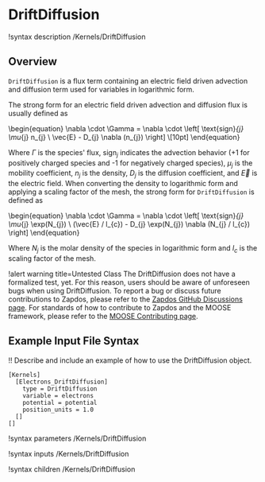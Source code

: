 # DriftDiffusion

!syntax description /Kernels/DriftDiffusion

## Overview

`DriftDiffusion` is a flux term containing an electric field driven advection and diffusion term used for variables in logarithmic form.

The strong form for an electric field driven advection and diffusion flux is usually defined as

\begin{equation}
\nabla \cdot \Gamma = \nabla \cdot \left[ \text{sign}_{j} \mu_{j} n_{j} \ \vec{E} - D_{j} \nabla (n_{j}) \right] \\[10pt]
\end{equation}

Where $\Gamma$ is the species' flux, $\text{sign}_{j}$ indicates the advection behavior ($\text{+}1$ for positively charged species and $\text{-}1$ for negatively charged species), $\mu_{j}$ is the mobility coefficient, $n_{j}$ is the density, $D_{j}$ is the diffusion coefficient, and $\vec{E}$ is the electric field. When converting the density to logarithmic form and applying a scaling factor of the mesh, the strong form for `DriftDiffusion` is defined as

\begin{equation}
\nabla \cdot \Gamma = \nabla \cdot \left[ \text{sign}_{j} \mu_{j} \exp(N_{j}) \ (\vec{E} / l_{c}) - D_{j} \exp(N_{j}) \nabla (N_{j} / l_{c}) \right]
\end{equation}

Where $N_{j}$ is the molar density of the species in logarithmic form and $l_{c}$ is the scaling factor of the mesh.

!alert warning title=Untested Class
The DriftDiffusion does not have a formalized test, yet. For this reason,
users should be aware of unforeseen bugs when using DriftDiffusion. To
report a bug or discuss future contributions to Zapdos, please refer to the
[Zapdos GitHub Discussions page](https://github.com/shannon-lab/zapdos/discussions).
For standards of how to contribute to Zapdos and the MOOSE framework,
please refer to the [MOOSE Contributing page](framework/contributing.md).

## Example Input File Syntax

!! Describe and include an example of how to use the DriftDiffusion object.

```text
[Kernels]
  [Electrons_DriftDiffusion]
    type = DriftDiffusion
    variable = electrons
    potential = potential
    position_units = 1.0
  []
[]
```

!syntax parameters /Kernels/DriftDiffusion

!syntax inputs /Kernels/DriftDiffusion

!syntax children /Kernels/DriftDiffusion
